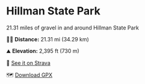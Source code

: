 # Hillman State Park

21.31 miles of gravel in and around Hillman State Park

🚵🏻 **Distance:** 21.31 mi (34.29 km) 

⛰ **Elevation:** 2,395 ft (730 m)

📍 [See it on Strava](https://www.strava.com/activities/5020214714)

🗺 [Download GPX](data/hillman-state-park.gpx)